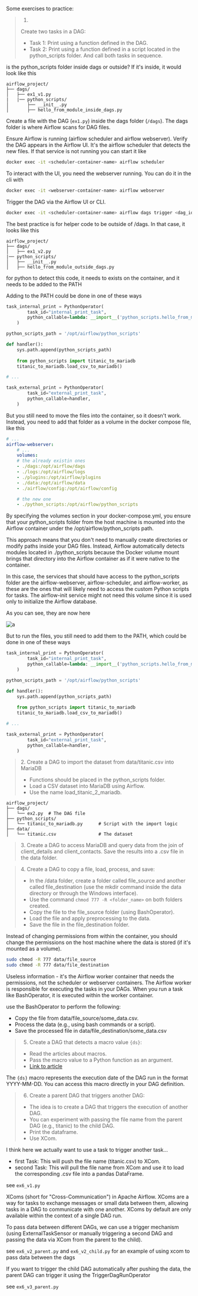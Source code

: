 Some exercises to practice:

> 1. 
> Create two tasks in a DAG:
> * Task 1: Print using a function defined in the DAG.
> * Task 2: Print using a function defined in a script located in the python_scripts folder.
> And call both tasks in sequence.

is the python_scripts folder inside dags or outside? If it's inside, it would look like this

```none
airflow_project/
├── dags/
│   ├── ex1_v1.py
|   |── python_scripts/
│       ├── __init__.py
│       ├── hello_from_module_inside_dags.py
```

Create a file with the DAG (`ex1.py`) inside the dags folder (`/dags`). The dags folder is where Airflow scans for DAG files.

Ensure Airflow is running (airflow scheduler and airflow webserver). Verify the DAG appears in the Airflow UI. It's the airflow scheduler that detects the new files. If that service is not running you can start it like

```bash
docker exec -it <scheduler-container-name> airflow scheduler
```

To interact with the UI, you need the webserver running. You can do it in the cli with

```bash
docker exec -it <webserver-container-name> airflow webserver
```

Trigger the DAG via the Airflow UI or CLI.

```bash
docker exec -it <scheduler-container-name> airflow dags trigger <dag_id>
```

The best practice is for helper code to be outside of /dags. In that case, it looks like this

```none
airflow_project/
├── dags/
│   ├── ex1_v2.py
|── python_scripts/
│   ├── __init__.py
│   ├── hello_from_module_outside_dags.py
```

for python to detect this code, it needs to exists on the container, and it needs to be added to the PATH

Adding to the PATH could be done in one of these ways

```python
task_internal_print = PythonOperator(
        task_id="internal_print_task",
        python_callable=lambda: __import__('python_scripts.hello_from_module_outside_dags').hello_from_module_outside_dags.say_hi,
    )
```

```python
python_scripts_path = '/opt/airflow/python_scripts'

def handler():
    sys.path.append(python_scripts_path)
    
    from python_scripts import titanic_to_mariadb
    titanic_to_mariadb.load_csv_to_mariadb()

# ...

task_external_print = PythonOperator(
        task_id="external_print_task",
        python_callable=handler,
    )
```

But you still need to move the files into the container, so it doesn't work. Instead, you need to add that folder as a volume in the docker compose file, like this

```yml
# ...
airflow-webserver:
    # ...
    volumes:
    # the already existin ones
    - ./dags:/opt/airflow/dags
    - ./logs:/opt/airflow/logs
    - ./plugins:/opt/airflow/plugins
    - ./data:/opt/airflow/data
    - ./airflow/config:/opt/airflow/config

    # the new one
    - ./python_scripts:/opt/airflow/python_scripts
```

By specifying the volumes section in your docker-compose.yml, you ensure that your python_scripts folder from the host machine is mounted into the Airflow container under the /opt/airflow/python_scripts path.

This approach means that you don't need to manually create directories or modify paths inside your DAG files. Instead, Airflow automatically detects modules located in ./python_scripts because the Docker volume mount brings that directory into the Airflow container as if it were native to the container.

In this case, the services that should have access to the python_scripts folder are the airflow-webserver, airflow-scheduler, and airflow-worker, as these are the ones that will likely need to access the custom Python scripts for tasks. The airflow-init service might not need this volume since it is used only to initialize the Airflow database.

As you can see, they are now here

![a](2024-12-19-18-43-17.png)

But to run the files, you still need to add them to the PATH, which could be done in one of these ways

```python
task_internal_print = PythonOperator(
        task_id="internal_print_task",
        python_callable=lambda: __import__('python_scripts.hello_from_module_outside_dags').hello_from_module_outside_dags.say_hi,
    )
```

```python
python_scripts_path = '/opt/airflow/python_scripts'

def handler():
    sys.path.append(python_scripts_path)
    
    from python_scripts import titanic_to_mariadb
    titanic_to_mariadb.load_csv_to_mariadb()

# ...

task_external_print = PythonOperator(
        task_id="external_print_task",
        python_callable=handler,
    )
```

<blockquote>
2. Create a DAG to import the dataset from data/titanic.csv into MariaDB

* Functions should be placed in the python_scripts folder.
* Load a CSV dataset into MariaDB using Airflow.
* Use the name load_titanic_2_mariadb.

</blockquote>

```none
airflow_project/
├── dags/
│   └── ex2.py  # The DAG file
├── python_scripts/
│   └── titanic_to_mariadb.py      # Script with the import logic
├── data/
│   └── titanic.csv                # The dataset
```

<blockquote>
3. Create a DAG to access MariaDB and query data from the join of client_details and client_contacts. Save the results into a .csv file in the data folder.
</blockquote>

<blockquote>
4. Create a DAG to copy a file, load, process, and save:
    
- In the /data folder, create a folder called file_source and another called file_destination (use the mkdir command inside the data directory or through the Windows interface).
- Use the command `chmod 777 -R <folder_name>` on both folders created.
- Copy the file to the file_source folder (using BashOperator).
- Load the file and apply preprocessing to the data.
- Save the file in the file_destination folder.
</blockquote>

Instead of changing permissions from within the container, you should change the permissions on the host machine where the data is stored (if it's mounted as a volume).

```bash
sudo chmod -R 777 data/file_source
sudo chmod -R 777 data/file_destination
```

Useless information - it's the Airflow worker container that needs the permissions, not the scheduler or webserver containers. The Airflow worker is responsible for executing the tasks in your DAGs. When you run a task like BashOperator, it is executed within the worker container.

use the BashOperator to perform the following:

* Copy the file from data/file_source/some_data.csv.
* Process the data (e.g., using bash commands or a script).
* Save the processed file in data/file_destination/some_data.csv

<blockquote>

5. Create a DAG that detects a macro value `{ds}`:

- Read the articles about macros.
- Pass the macro value to a Python function as an argument.
- [Link to article](https://medium.com/@laxmirathaur11/airflow-beyond-basics-part-4-6215e8e5d6be)
</blockquote>

The `{ds}` macro represents the execution date of the DAG run in the format YYYY-MM-DD. You can access this macro directly in your DAG definition.

<blockquote>

6. Create a parent DAG that triggers another DAG:

* The idea is to create a DAG that triggers the execution of another DAG.
* You can experiment with passing the file name from the parent DAG (e.g., titanic) to the child DAG.
* Print the dataframe.
* Use XCom.

</blockquote>

I think here we actually want to use a task to trigger another task...

* first Task: This will push the file name (titanic.csv) to XCom.
* second Task: This will pull the file name from XCom and use it to load the corresponding .csv file into a pandas DataFrame.

see `ex6_v1.py`

XComs (short for "Cross-Communication") in Apache Airflow. XComs are a way for tasks to exchange messages or small data between them, allowing tasks in a DAG to communicate with one another. XComs by default are only available within the context of a single DAG run.

To pass data between different DAGs, we can use a trigger mechanism (using ExternalTaskSensor or manually triggering a second DAG and passing the data via XCom from the parent to the child).

see `ex6_v2_parent.py` and `ex6_v2_child.py` for an example of using xcom to pass data between the dags

If you want to trigger the child DAG automatically after pushing the data, the parent DAG can trigger it using the TriggerDagRunOperator

see `ex6_v3_parent.py`

